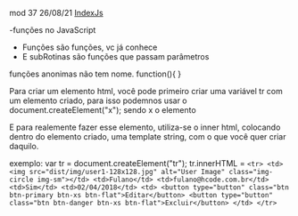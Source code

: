 mod 37                                              26/08/21
[IndexJs](../IndexJs.md)

-funções no JavaScript

* Funções são funções, vc já conhece
* E subRotinas são funções que passam parâmetros

funções anonimas não tem nome. 
    function(){ 
    }

Para criar um elemento html, você pode primeiro criar uma
variável tr com um elemento criado, para isso podemnos usar
o document.createElement("x"); sendo x o elemento

E para realemente fazer esse elemento, utiliza-se o 
inner html, colocando dentro do elemento criado, uma
template string, com o que você quer criar daquilo.

exemplo:
    var tr = document.createElement("tr");
    tr.innerHTML = `<tr>
                      <td><img src="dist/img/user1-128x128.jpg" alt="User Image" class="img-circle img-sm"></td>
                      <td>Fulano</td>
                      <td>fulano@hcode.com.br</td>
                      <td>Sim</td>
                      <td>02/04/2018</td>
                      <td>
                        <button type="button" class="btn btn-primary btn-xs btn-flat">Editar</button>
                        <button type="button" class="btn btn-danger btn-xs btn-flat">Excluir</button>
                      </td>
                    </tr>`
                